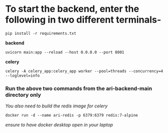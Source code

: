 # To start the backend, enter the following in two different terminals-

```
pip install -r requirements.txt
```

**backend**
```
uvicorn main:app --reload --host 0.0.0.0 --port 8001
```
**celery**
```
celery -A celery_app:celery_app worker --pool=threads --concurrency=4 --loglevel=info
```

### Run the above two commands from the ari-backend-main directory only


*You also need to build the redis image for celery*
```
docker run -d --name ari-redis -p 6379:6379 redis:7-alpine
```
*ensure to have docker desktop open in your laptop*
